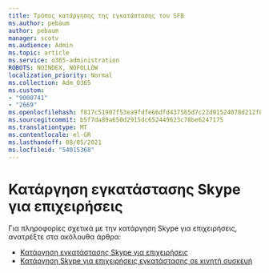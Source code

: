 ```yaml
---
title: Τρόπος κατάργησης της εγκατάστασης του SFB
ms.author: pebaum
author: pebaum
manager: scotv
ms.audience: Admin
ms.topic: article
ms.service: o365-administration
ROBOTS: NOINDEX, NOFOLLOW
localization_priority: Normal
ms.collection: Adm_O365
ms.custom:
- "9000741"
- "2669"
ms.openlocfilehash: f817c51907f53ea9fdfe66dfd437565d7c22d91524078d212f8b3065a8d0b85f
ms.sourcegitcommit: b5f7da89a650d2915dc652449623c78be6247175
ms.translationtype: MT
ms.contentlocale: el-GR
ms.lasthandoff: 08/05/2021
ms.locfileid: "54015368"
---
```

# <a name="uninstall-skype-for-business"></a>Κατάργηση εγκατάστασης Skype για επιχειρήσεις

Για πληροφορίες σχετικά με την κατάργηση Skype για επιχειρήσεις, ανατρέξτε στα ακόλουθα άρθρα:

- [Κατάργηση εγκατάστασης Skype για επιχειρήσεις](https://support.office.com/article/uninstall-skype-for-business-28c4a036-7f22-406c-b7f4-87894cbaf902)
- [Κατάργηση Skype για επιχειρήσεις εγκατάστασης σε κινητή συσκευή](https://support.office.com/article/uninstall-skype-for-business-on-a-mobile-device-9c9e6270-f88e-404c-b757-3ffb6ffb897a)